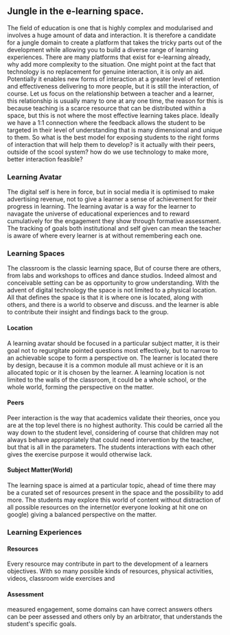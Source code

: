 ## Jungle in the e-learning space.

The field of education is one that is highly complex and modularised and involves a huge amount of data and interaction. It is therefore a candidate for a jungle domain to create a platform that takes the tricky parts out of the development while allowing you to build a diverse range of learning experiences. There are many platforms that exist for e-learning already, why add more complexity to the situation. One might point at the fact that technology is no replacement for genuine interaction, it is only an aid. Potentially it enables new forms of interaction at a greater level of retention and effectiveness delivering to more people, but it is still the interaction, of course. Let us focus on the relationship between a teacher and a learner, this relationship is usually many to one at any one time, the reason for this is because teaching is a scarce resource that can be distributed within a space, but this is not where the most effective learning takes place. Ideally we have a 1:1 connection where the feedback allows the student to be targeted in their level of understanding that is many dimensional and unique to them. So what is the best model for exposing students to the right forms of interaction that will help them to develop? is it actually with their peers, outside of the scool system? how do we use technology to make more, better interaction feasible? 



### Learning Avatar

The digital self is here in force, but in social media it is optimised to make advertising revenue, not to give a learner a sense of achievement for their progress in learning. The learning avatar is a way for the learner to navagate the universe of educational experiences and to reward cumulatively for the engagement they show through formative assessment. The tracking of goals both  institutional and self given can mean the teacher is aware of where every learner is at without remembering each one. 

### Learning Spaces

The classroom is the classic learning space,  But of course there are others, from labs and workshops to offices and dance studios. Indeed almost and conceivable setting can be as opportunity to grow understanding. With the advent of digital technology the space is not limited to a physical location. All that defines the space is that it is where one is located, along with others, and there is a world to observe and discuss. and the learner is able to contribute their insight and findings back to the group.

#### Location

A learning avatar should be focused in a particular subject matter, it is their goal not to regurgitate pointed questions most effectively, but to narrow to an achievable scope to form a perspective on. The learner is located there by design, because it is a common module all must achieve or it is an allocated topic or it is chosen by the learner. A learning location is not limited to the walls of the classroom, it could be a whole school, or the whole world, forming the perspective on the matter. 

#### Peers

Peer interaction is the way that academics validate their theories, once you are at the top level there is no highest authority. This could be carried all the way down to the student level, considering of course that children may not always behave appropriately that could need intervention by the teacher, but that is all in the parameters. The students interactions with each other gives the exercise purpose it would otherwise lack.

#### Subject Matter\(World\)

The learning space is aimed at a particular topic, ahead of time there may be a curated set of resources present in the space and the possibility to add more. The students may explore this world of content without distraction of all possible resources on the internet\(or everyone looking at hit one on google\)  giving a balanced perspective on the matter. 

### Learning Experiences

#### Resources

Every resource may contribute in part to the development of a learners objectives. With so many possible kinds of resources, physical activities, videos, classroom wide exercises and 

#### Assessment

measured engagement, some domains can have correct answers others can be peer assessed and others only by an arbitrator, that understands the student's specific goals. 














